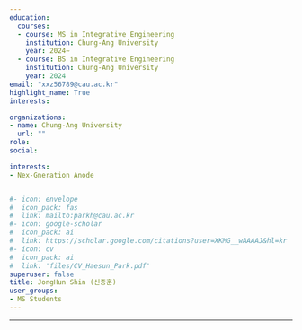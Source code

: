 ```yaml
---
education:
  courses:
  - course: MS in Integrative Engineering
    institution: Chung-Ang University
    year: 2024~
  - course: BS in Integrative Engineering
    institution: Chung-Ang University
    year: 2024
email: "xxz56789@cau.ac.kr"
highlight_name: True
interests:

organizations:
- name: Chung-Ang University
  url: ""
role: 
social:

interests:
- Nex-Gneration Anode


#- icon: envelope
#  icon_pack: fas
#  link: mailto:parkh@cau.ac.kr
#- icon: google-scholar
#  icon_pack: ai
#  link: https://scholar.google.com/citations?user=XKMG__wAAAAJ&hl=kr
#- icon: cv
#  icon_pack: ai
#  link: 'files/CV_Haesun_Park.pdf'
superuser: false
title: JongHun Shin (신종훈)
user_groups:
- MS Students
---
```


---


